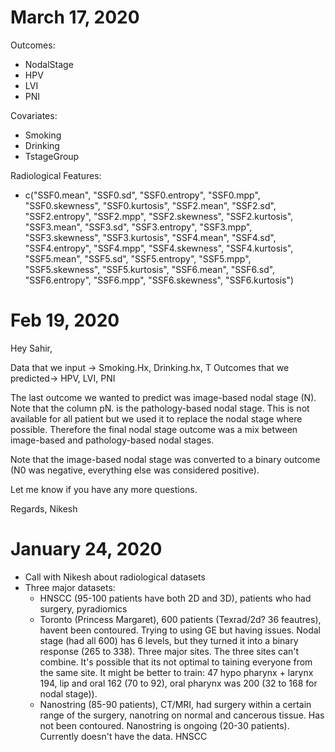 March 17, 2020
======================================

Outcomes: 
  - NodalStage
  - HPV
  - LVI
  - PNI

Covariates:
  - Smoking
  - Drinking
  - TstageGroup

Radiological Features:
  - c("SSF0.mean", "SSF0.sd", "SSF0.entropy", "SSF0.mpp", 
"SSF0.skewness", "SSF0.kurtosis", "SSF2.mean", "SSF2.sd", "SSF2.entropy", 
"SSF2.mpp", "SSF2.skewness", "SSF2.kurtosis", "SSF3.mean", "SSF3.sd", 
"SSF3.entropy", "SSF3.mpp", "SSF3.skewness", "SSF3.kurtosis", 
"SSF4.mean", "SSF4.sd", "SSF4.entropy", "SSF4.mpp", "SSF4.skewness", 
"SSF4.kurtosis", "SSF5.mean", "SSF5.sd", "SSF5.entropy", "SSF5.mpp", 
"SSF5.skewness", "SSF5.kurtosis", "SSF6.mean", "SSF6.sd", "SSF6.entropy", 
"SSF6.mpp", "SSF6.skewness", "SSF6.kurtosis")







Feb 19, 2020
============================
Hey Sahir,

Data that we input -> Smoking.Hx, Drinking.hx, T
Outcomes that we predicted-> HPV, LVI, PNI

The last outcome we wanted to predict was image-based nodal stage (N). Note that the column pN. is the pathology-based nodal stage. This is not available for all patient but we used it to replace the nodal stage where possible. Therefore the final nodal stage outcome was a mix between image-based and pathology-based nodal stages. 

Note that the image-based nodal stage was converted to a binary outcome (N0 was negative, everything else was considered positive). 

Let me know if you have any more questions.

Regards,
Nikesh


January 24, 2020
===========================
- Call with Nikesh about radiological datasets
- Three major datasets:
	- HNSCC (95-100 patients have both 2D and 3D), patients who had surgery, pyradiomics
	- Toronto (Princess Margaret), 600 patients (Texrad/2d? 36 feautres), havent been contoured. Trying to using GE but having issues. Nodal stage (had all 600) has 6 levels, but they turned it into a binary response (265 to 338). Three major sites. The three sites can't combine. It's possible that its not optimal to taining everyone from the same site. It might be better to train: 47 hypo pharynx +  larynx 194, lip and oral 162 (70 to 92), oral pharynx was 200 (32 to 168 for nodal stage)).
	- Nanostring (85-90 patients), CT/MRI, had surgery within a certain range of the surgery, nanotring on normal and cancerous tissue. Has not been contoured. Nanostring is ongoing (20-30 patients). Currently doesn't have the data. HNSCC
